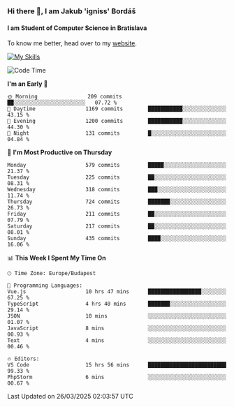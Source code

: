 ### Hi there 👋, I am Jakub 'igniss' Bordáš

#### I am Student of Computer Science in Bratislava
To know me better, head over to my [website](https://bordas.sk).

[![My Skills](https://skillicons.dev/icons?i=js,typescript,html,css,figma,svelte,vue,next,postgresql,nest,express,nodejs)](https://bordas.sk)


<!--START_SECTION:waka-->
![Code Time](http://img.shields.io/badge/Code%20Time-1%2C755%20hrs%2059%20mins-blue)

**I'm an Early 🐤** 

```text
🌞 Morning                209 commits         ██░░░░░░░░░░░░░░░░░░░░░░░   07.72 % 
🌆 Daytime                1169 commits        ███████████░░░░░░░░░░░░░░   43.15 % 
🌃 Evening                1200 commits        ███████████░░░░░░░░░░░░░░   44.30 % 
🌙 Night                  131 commits         █░░░░░░░░░░░░░░░░░░░░░░░░   04.84 % 
```
📅 **I'm Most Productive on Thursday** 

```text
Monday                   579 commits         █████░░░░░░░░░░░░░░░░░░░░   21.37 % 
Tuesday                  225 commits         ██░░░░░░░░░░░░░░░░░░░░░░░   08.31 % 
Wednesday                318 commits         ███░░░░░░░░░░░░░░░░░░░░░░   11.74 % 
Thursday                 724 commits         ███████░░░░░░░░░░░░░░░░░░   26.73 % 
Friday                   211 commits         ██░░░░░░░░░░░░░░░░░░░░░░░   07.79 % 
Saturday                 217 commits         ██░░░░░░░░░░░░░░░░░░░░░░░   08.01 % 
Sunday                   435 commits         ████░░░░░░░░░░░░░░░░░░░░░   16.06 % 
```


📊 **This Week I Spent My Time On** 

```text
🕑︎ Time Zone: Europe/Budapest

💬 Programming Languages: 
Vue.js                   10 hrs 47 mins      █████████████████░░░░░░░░   67.25 % 
TypeScript               4 hrs 40 mins       ███████░░░░░░░░░░░░░░░░░░   29.14 % 
JSON                     10 mins             ░░░░░░░░░░░░░░░░░░░░░░░░░   01.07 % 
JavaScript               8 mins              ░░░░░░░░░░░░░░░░░░░░░░░░░   00.93 % 
Text                     4 mins              ░░░░░░░░░░░░░░░░░░░░░░░░░   00.46 % 

🔥 Editors: 
VS Code                  15 hrs 56 mins      █████████████████████████   99.33 % 
PhpStorm                 6 mins              ░░░░░░░░░░░░░░░░░░░░░░░░░   00.67 % 
```


 Last Updated on 26/03/2025 02:03:57 UTC
<!--END_SECTION:waka-->
